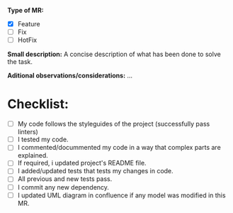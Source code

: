 **Type of MR:**

- [x] Feature
- [ ] Fix
- [ ] HotFix

**Small description:**
A concise description of what has been done to solve the task.

**Aditional observations/considerations:**
...

# Checklist:

- [ ] My code follows the styleguides of the project (successfully pass linters)
- [ ] I tested my code.
- [ ] I commented/docummented my code in a way that complex parts are explained.
- [ ] If required, i updated project's README file.
- [ ] I added/updated tests that tests my changes in code.
- [ ] All previous and new tests pass.
- [ ] I commit any new dependency.
- [ ] I updated UML diagram in confluence if any model was modified in this MR.
